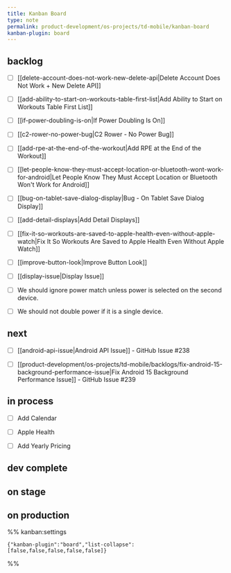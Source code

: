 ```yaml
---
title: Kanban Board
type: note
permalink: product-development/os-projects/td-mobile/kanban-board
kanban-plugin: board
---
```


## backlog

- [ ] [[delete-account-does-not-work-new-delete-api|Delete Account Does Not Work + New Delete API]]
- [ ] [[add-ability-to-start-on-workouts-table-first-list|Add Ability to Start on Workouts Table First List]]
- [ ] [[if-power-doubling-is-on|If Power Doubling Is On]]
- [ ] [[c2-rower-no-power-bug|C2 Rower - No Power Bug]]
- [ ] [[add-rpe-at-the-end-of-the-workout|Add RPE at the End of the Workout]]
- [ ] [[let-people-know-they-must-accept-location-or-bluetooth-wont-work-for-android|Let People Know They Must Accept Location or Bluetooth Won't Work for Android]]
- [ ] [[bug-on-tablet-save-dialog-display|Bug - On Tablet Save Dialog Display]]
- [ ] [[add-detail-displays|Add Detail Displays]]
- [ ] [[fix-it-so-workouts-are-saved-to-apple-health-even-without-apple-watch|Fix It So Workouts Are Saved to Apple Health Even Without Apple Watch]]
- [ ] [[improve-button-look|Improve Button Look]]
- [ ] [[display-issue|Display Issue]]
- [ ] We should ignore power match unless power is selected on the second device.
- [ ] We should not double power if it is a single device.


## next

- [ ] [[android-api-issue|Android API Issue]] - GitHub Issue #238
- [ ] [[product-development/os-projects/td-mobile/backlogs/fix-android-15-background-performance-issue|Fix Android 15 Background Performance Issue]] - GitHub Issue #239


## in process

- [ ] Add Calendar
- [ ] Apple Health
- [ ] Add Yearly Pricing


## dev complete



## on stage



## on production





%% kanban:settings
```
{"kanban-plugin":"board","list-collapse":[false,false,false,false,false]}
```
%%